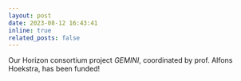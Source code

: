 ```yaml
---
layout: post
date: 2023-08-12 16:43:41
inline: true
related_posts: false
---
```


Our Horizon consortium project *GEMINI*, coordinated by prof. Alfons Hoekstra, has been funded!